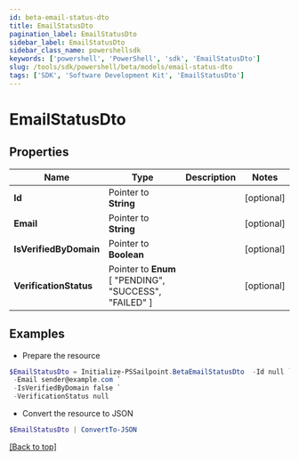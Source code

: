 ```yaml
---
id: beta-email-status-dto
title: EmailStatusDto
pagination_label: EmailStatusDto
sidebar_label: EmailStatusDto
sidebar_class_name: powershellsdk
keywords: ['powershell', 'PowerShell', 'sdk', 'EmailStatusDto'] 
slug: /tools/sdk/powershell/beta/models/email-status-dto
tags: ['SDK', 'Software Development Kit', 'EmailStatusDto']
---
```



# EmailStatusDto

## Properties

Name | Type | Description | Notes
------------ | ------------- | ------------- | -------------
**Id** |  Pointer to **String** |  | [optional] 
**Email** |  Pointer to **String** |  | [optional] 
**IsVerifiedByDomain** |  Pointer to **Boolean** |  | [optional] 
**VerificationStatus** |  Pointer to  **Enum** [  "PENDING",    "SUCCESS",    "FAILED" ] |  | [optional] 

## Examples

- Prepare the resource
```powershell
$EmailStatusDto = Initialize-PSSailpoint.BetaEmailStatusDto  -Id null `
 -Email sender@example.com `
 -IsVerifiedByDomain false `
 -VerificationStatus null
```

- Convert the resource to JSON
```powershell
$EmailStatusDto | ConvertTo-JSON
```


[[Back to top]](#) 

